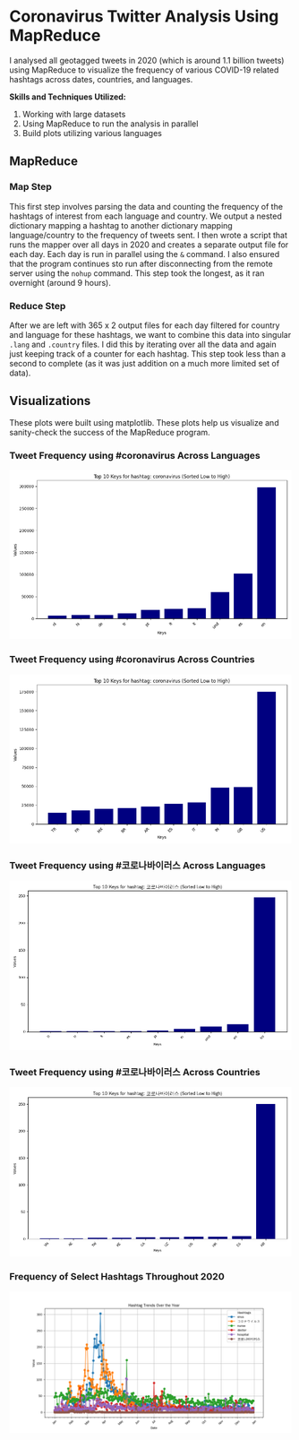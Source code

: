 # Coronavirus Twitter Analysis Using MapReduce

I analysed all geotagged tweets in 2020 (which is around 1.1 billion tweets) using MapReduce to visualize the frequency of various COVID-19 related hashtags across dates, countries, and languages. 

**Skills and Techniques Utilized:**
1. Working with large datasets
2. Using MapReduce to run the analysis in parallel
3. Build plots utilizing various languages

## MapReduce 
### Map Step
This first step involves parsing the data and counting the frequency of the hashtags of interest from each language and country. We output a nested dictionary mapping a hashtag to another dictionary mapping language/country to the frequency of tweets sent. I then wrote a script that runs the mapper over all days in 2020 and creates a separate output file for each day. Each day is run in parallel using the `&` command. I also ensured that the program continues sto run after disconnecting from the remote server using the `nohup` command. This step took the longest, as it ran overnight (around 9 hours). 

### Reduce Step
After we are left with 365 x 2 output files for each day filtered for country and language for these hashtags, we want to combine this data into singular `.lang` and `.country` files. I did this by iterating over all the data and again just keeping track of a counter for each hashtag. This step took less than a second to complete (as it was just addition on a much more limited set of data). 

## Visualizations 
These plots were built using matplotlib. These plots help us visualize and sanity-check the success of the MapReduce program. 

### Tweet Frequency using #coronavirus Across Languages 
![English was the most prevalant language](plots/bar_graph_lang_coronavirus.png)

### Tweet Frequency using #coronavirus Across Countries 
![US was the most prevalant country](plots/bar_graph_country_coronavirus.png)

### Tweet Frequency using #코로나바이러스 Across Languages 
![Korean was the most prevalant language](plots/bar_graph_lang_korean.png)

### Tweet Frequency using #코로나바이러스 Across Countries 
![Korea was the most prevalant country](plots/bar_graph_country_korean.png)

### Frequency of Select Hashtags Throughout 2020
![Prevalance of hashtags: virus, コロナウイウルス, nurse, doctor, hospital, and 코로나바이러스](plots/reduced_line_plot.png)
